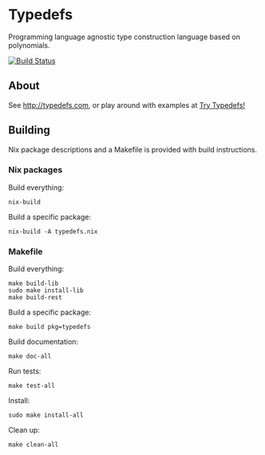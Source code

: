# Typedefs

Programming language agnostic type construction language based on polynomials.

[![Build Status](https://travis-ci.com/typedefs/typedefs.svg?branch=master)](https://travis-ci.com/typedefs/typedefs)

## About

See http://typedefs.com, or play around with examples at [Try Typedefs!](https://try.typedefs.com)

## Building

Nix package descriptions and a Makefile is provided with build instructions.

### Nix packages

Build everything:

`nix-build`

Build a specific package:

`nix-build -A typedefs.nix`

### Makefile

Build everything:

```
make build-lib
sudo make install-lib
make build-rest
```

Build a specific package:

`make build pkg=typedefs`

Build documentation:

`make doc-all`

Run tests:

`make test-all`

Install:

`sudo make install-all`

Clean up:

`make clean-all`
